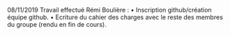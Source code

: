 08/11/2019
Travail effectué Rémi Boulière :
•	Inscription github/création équipe github.
•	Ecriture du cahier des charges avec le reste des membres du groupe (rendu en fin de cours).
